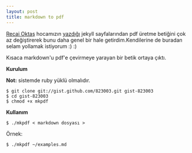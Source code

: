 ```yaml
---
layout: post
title: markdown to pdf
---
```


[Recai Oktaş](http://roktas.me) hocamızın [yazdığı](https://gist.github.com/676169) jekyll sayfalarından pdf üretme betiğini çok az değiştirerek bunu daha genel bir hale getirdim.Kendilerine de buradan selam yollamak istiyorum :) :)

Kısaca markdown'u pdf'e çevirmeye yarayan bir betik ortaya çıktı.

**Kurulum**

**Not:** sistemde ruby yüklü olmalıdır.

  	$ git clone git://gist.github.com/823003.git gist-823003
  	$ cd gist-823003
  	$ chmod +x mkpdf

**Kullanım**

  	$ ./mkpdf < markdown dosyası >

Örnek:

	$ ./mkpdf ~/examples.md
